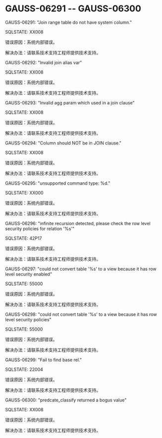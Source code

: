 # GAUSS-06291 -- GAUSS-06300<a name="ZH-CN_TOPIC_0302073395"></a>

GAUSS-06291: "Join range table do not have system column."

SQLSTATE: XX008

错误原因：系统内部错误。

解决办法：请联系技术支持工程师提供技术支持。

GAUSS-06292: "Invalid join alias var"

SQLSTATE: XX008

错误原因：系统内部错误。

解决办法：请联系技术支持工程师提供技术支持。

GAUSS-06293: "Invalid agg param which used in a join clause"

SQLSTATE: XX008

错误原因：系统内部错误。

解决办法：请联系技术支持工程师提供技术支持。

GAUSS-06294: "Column should NOT be in JOIN clause."

SQLSTATE: XX008

错误原因：系统内部错误。

解决办法：请联系技术支持工程师提供技术支持。

GAUSS-06295: "unsupported command type: %d."

SQLSTATE: XX000

错误原因：系统内部错误。

解决办法：请联系技术支持工程师提供技术支持。

GAUSS-06296: "infinite recursion detected, please check the row level security policies for relation '%s'"

SQLSTATE: 42P17

错误原因：系统内部错误。

解决办法：请联系技术支持工程师提供技术支持。

GAUSS-06297: "could not convert table '%s' to a view because it has row level security enabled"

SQLSTATE: 55000

错误原因：系统内部错误。

解决办法：请联系技术支持工程师提供技术支持。

GAUSS-06298: "could not convert table '%s' to a view because it has row level security policies"

SQLSTATE: 55000

错误原因：系统内部错误。

解决办法：请联系技术支持工程师提供技术支持。

GAUSS-06299: "Fail to find base rel."

SQLSTATE: 22004

错误原因：系统内部错误。

解决办法：请联系技术支持工程师提供技术支持。

GAUSS-06300: "predcate\_classify returned a bogus value"

SQLSTATE: XX008

错误原因：系统内部错误。

解决办法：请联系技术支持工程师提供技术支持。

